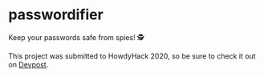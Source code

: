 # passwordifier
Keep your passwords safe from spies! :detective: 

This project was submitted to HowdyHack 2020, so be sure to check it out on [Devpost](https://devpost.com/software/passwordifier).
